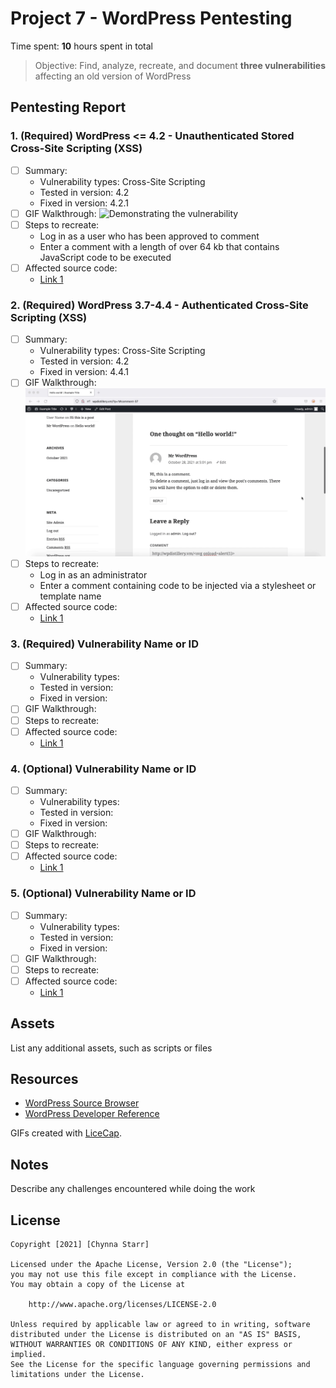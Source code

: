 # Project 7 - WordPress Pentesting

Time spent: **10** hours spent in total

> Objective: Find, analyze, recreate, and document **three vulnerabilities** affecting an old version of WordPress

## Pentesting Report

### 1. (Required) WordPress <= 4.2 - Unauthenticated Stored Cross-Site Scripting (XSS)
  - [ ] Summary: 
    - Vulnerability types: Cross-Site Scripting
    - Tested in version: 4.2
    - Fixed in version: 4.2.1
  - [ ] GIF Walkthrough: <img src="xss_comment.gif" alt="Demonstrating the vulnerability">
  - [ ] Steps to recreate:
    - Log in as a user who has been approved to comment
    - Enter a comment with a length of over 64 kb that contains JavaScript code to be executed
  - [ ] Affected source code:
    - [Link 1](https://core.trac.wordpress.org/changeset/32299)
### 2. (Required) WordPress  3.7-4.4 - Authenticated Cross-Site Scripting (XSS)
  - [ ] Summary: 
    - Vulnerability types: Cross-Site Scripting
    - Tested in version: 4.2
    - Fixed in version: 4.4.1
  - [ ] GIF Walkthrough: <img src="xss_link.gif" alt="Demonstrating the vulnerability">
  - [ ] Steps to recreate:
    - Log in as an administrator
    - Enter a comment containing code to be injected via a stylesheet or template name
  - [ ] Affected source code:
    - [Link 1](https://core.trac.wordpress.org/changeset/36185)
### 3. (Required) Vulnerability Name or ID
  - [ ] Summary: 
    - Vulnerability types:
    - Tested in version:
    - Fixed in version: 
  - [ ] GIF Walkthrough: 
  - [ ] Steps to recreate: 
  - [ ] Affected source code:
    - [Link 1](https://core.trac.wordpress.org/browser/tags/version/src/source_file.php)
### 4. (Optional) Vulnerability Name or ID
  - [ ] Summary: 
    - Vulnerability types:
    - Tested in version:
    - Fixed in version: 
  - [ ] GIF Walkthrough: 
  - [ ] Steps to recreate: 
  - [ ] Affected source code:
    - [Link 1](https://core.trac.wordpress.org/browser/tags/version/src/source_file.php)
### 5. (Optional) Vulnerability Name or ID
  - [ ] Summary: 
    - Vulnerability types:
    - Tested in version:
    - Fixed in version: 
  - [ ] GIF Walkthrough: 
  - [ ] Steps to recreate: 
  - [ ] Affected source code:
    - [Link 1](https://core.trac.wordpress.org/browser/tags/version/src/source_file.php) 

## Assets

List any additional assets, such as scripts or files

## Resources

- [WordPress Source Browser](https://core.trac.wordpress.org/browser/)
- [WordPress Developer Reference](https://developer.wordpress.org/reference/)

GIFs created with [LiceCap](http://www.cockos.com/licecap/).

## Notes

Describe any challenges encountered while doing the work

## License

    Copyright [2021] [Chynna Starr]

    Licensed under the Apache License, Version 2.0 (the "License");
    you may not use this file except in compliance with the License.
    You may obtain a copy of the License at

        http://www.apache.org/licenses/LICENSE-2.0

    Unless required by applicable law or agreed to in writing, software
    distributed under the License is distributed on an "AS IS" BASIS,
    WITHOUT WARRANTIES OR CONDITIONS OF ANY KIND, either express or implied.
    See the License for the specific language governing permissions and
    limitations under the License.

